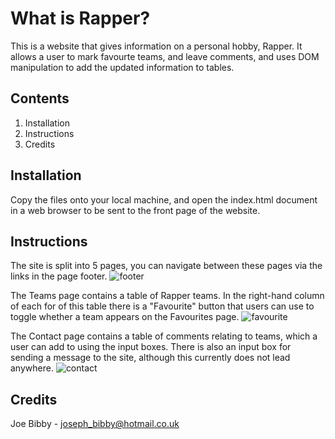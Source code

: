 # What is Rapper?

This is a website that gives information on a personal hobby, Rapper. It allows a user to mark favourte teams, and leave comments, and uses DOM manipulation to add the updated information to tables.

## Contents

1. Installation
2. Instructions
3. Credits

## Installation
Copy the files onto your local machine, and open the index.html document in a web browser to be sent to the front page of the website.

## Instructions
The site is split into 5 pages, you can navigate between these pages via the links in the page footer.
![footer](https://user-images.githubusercontent.com/104395426/212315319-bc7d5b9e-8ca8-4de5-a3d8-1ac87292dab1.png)

The Teams page contains a table of Rapper teams. In the right-hand column of each for of this table there is a "Favourite" button that users can use to toggle whether a team appears on the Favourites page.
![favourite](https://user-images.githubusercontent.com/104395426/212315369-c848e1e8-3fdf-4536-b946-361ac4f9543d.png)

The Contact page contains a table of comments relating to teams, which a user can add to using the input boxes. There is also an input box for sending a message to the site, although this currently does not lead anywhere.
![contact](https://user-images.githubusercontent.com/104395426/212315402-e61a5348-27c0-4191-89f3-9fcc9eab3318.png)

## Credits
Joe Bibby - joseph_bibby@hotmail.co.uk
